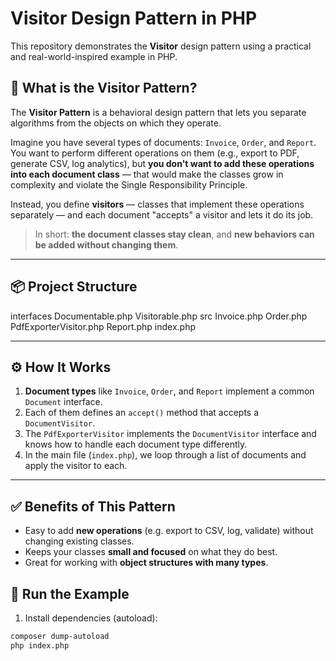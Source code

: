 # Visitor Design Pattern in PHP

This repository demonstrates the **Visitor** design pattern using a practical and real-world-inspired example in PHP.

## 🧠 What is the Visitor Pattern?

The **Visitor Pattern** is a behavioral design pattern that lets you separate algorithms from the objects on which they operate.

Imagine you have several types of documents: `Invoice`, `Order`, and `Report`. You want to perform different operations on them (e.g., export to PDF, generate CSV, log analytics), but **you don't want to add these operations into each document class** — that would make the classes grow in complexity and violate the Single Responsibility Principle.

Instead, you define **visitors** — classes that implement these operations separately — and each document "accepts" a visitor and lets it do its job.

> In short: **the document classes stay clean**, and **new behaviors can be added without changing them**.

---

## 📦 Project Structure

interfaces
    Documentable.php
    Visitorable.php
src
    Invoice.php
    Order.php
    PdfExporterVisitor.php
    Report.php
index.php


---

## ⚙️ How It Works

1. **Document types** like `Invoice`, `Order`, and `Report` implement a common `Document` interface.
2. Each of them defines an `accept()` method that accepts a `DocumentVisitor`.
3. The `PdfExporterVisitor` implements the `DocumentVisitor` interface and knows how to handle each document type differently.
4. In the main file (`index.php`), we loop through a list of documents and apply the visitor to each.

---

## ✅ Benefits of This Pattern

- Easy to add **new operations** (e.g. export to CSV, log, validate) without changing existing classes.
- Keeps your classes **small and focused** on what they do best.
- Great for working with **object structures with many types**.

## 🧪 Run the Example

1. Install dependencies (autoload):

```bash
composer dump-autoload
php index.php
